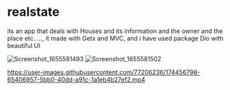 # realstate
its an app that deals with Houses and its information and the owner and the place etc....., 
it made with Getx and MVC, and i have used package Dio with beautiful UI

![Screenshot_1655581493](https://user-images.githubusercontent.com/77206236/174456523-16d144da-3915-4964-ac21-11b5d7fde4c8.png)
![Screenshot_1655581502](https://user-images.githubusercontent.com/77206236/174456524-b935066f-f3fa-420c-9529-19807e7688a0.png)




https://user-images.githubusercontent.com/77206236/174456798-65406957-5bb0-40dd-a91c-1a1eb4b27ef2.mp4

